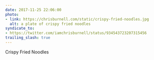 ```yaml
---
date: 2017-11-25 22:06:00
photo:
- link: https://chrisburnell.com/static/crispy-fried-noodles.jpg
  alt: a plate of crispy fried noodles
syndicate_to:
- https://twitter.com/iamchrisburnell/status/934543723207315456
trailing_slash: true
---
```


Crispy Fried Noodles
